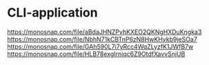 # CLI-application
https://monosnap.com/file/aBdaJHNZPvhKXEO2QKNgHXDuKngka3
https://monosnap.com/file/NbhN71kCBTnP6zN8HwKHvkb9jeSOa7
https://monosnap.com/file/GAh590L7i7yRcc4WqZLyzfK1JWfB7w
https://monosnap.com/file/HLB78exgIrniqc6Z9OtdfXavvSnjUB